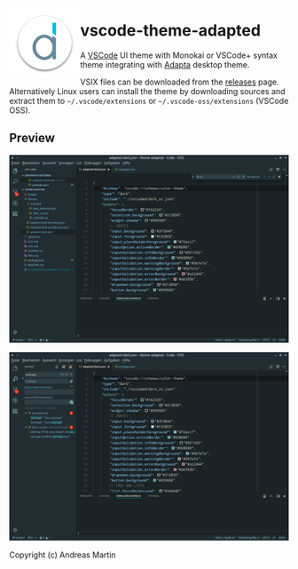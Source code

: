 <img src="https://raw.githubusercontent.com/about-code/vscode-theme-adapted/master/images/logo.png" alt="Logo" align="left"/></div>


# vscode-theme-adapted

A [VSCode](https://github.com/microsoft/vscode) UI theme with Monokai or VSCode+ syntax theme integrating with [Adapta](https://github.com/adapta-project) desktop theme.

VSIX files can be downloaded from the [releases](https://github.com/about-code/vscode-theme-adapted/releases) page. Alternatively Linux users can install the theme by downloading sources and extract them to `~/.vscode/extensions` or `~/.vscode-oss/extensions` (VSCode OSS).

## Preview

![Preview](https://raw.githubusercontent.com/about-code/vscode-theme-adapted/master/images/preview1.png)

![Preview](https://raw.githubusercontent.com/about-code/vscode-theme-adapted/master/images/preview2.png)

Copyright (c) Andreas Martin
